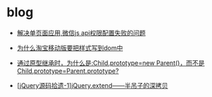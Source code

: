 # blog

+ [解决单页面应用,微信js api权限配置失败的问题](https://github.com/yaojijiayou/blog/blob/master/%E5%8D%95%E9%A1%B5%E9%9D%A2.md)

+ [为什么淘宝移动版要把样式写到dom中](https://github.com/yaojijiayou/blog/blob/master/%E4%B8%BA%E4%BB%80%E4%B9%88%E6%B7%98%E5%AE%9D%E7%A7%BB%E5%8A%A8%E7%89%88%E8%A6%81%E6%8A%8A%E6%A0%B7%E5%BC%8F%E5%86%99%E5%88%B0dom%E4%B8%AD.md)

+ [通过原型继承时，为什么是:Child.prototype=new Parent()，而不是Child.prototype=Parent.prototype?](https://github.com/yaojijiayou/blog/blob/master/js%E5%8E%9F%E5%9E%8B%E7%BB%A7%E6%89%BF%E9%97%AE%E9%A2%98.md)

+ [[jQuery源码拾遗-1]jQuery.extend——半吊子的深拷贝](https://github.com/yaojijiayou/blog/blob/master/jQuery.extend%E2%80%94%E2%80%94%E5%8D%8A%E5%90%8A%E5%AD%90%E7%9A%84%E6%B7%B1%E6%8B%B7%E8%B4%9D.md)

